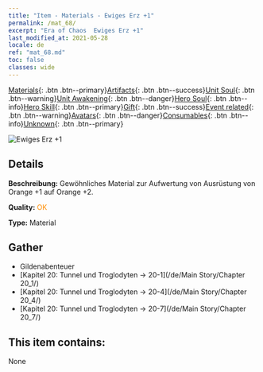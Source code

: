 ```yaml
---
title: "Item - Materials - Ewiges Erz +1"
permalink: /mat_68/
excerpt: "Era of Chaos  Ewiges Erz +1"
last_modified_at: 2021-05-28
locale: de
ref: "mat_68.md"
toc: false
classes: wide
---
```

 [Materials](/ItemsDE/){: .btn .btn--primary}[Artifacts](/ItemsDE/Artifacts/){: .btn .btn--success}[Unit Soul](/ItemsDE/UnitSoul/){: .btn .btn--warning}[Unit Awakening](/ItemsDE/UnitAwakening/){: .btn .btn--danger}[Hero Soul](/ItemsDE/HeroSoul/){: .btn .btn--info}[Hero Skill](/ItemsDE/HeroSkill/){: .btn .btn--primary}[Gift](/ItemsDE/Gift/){: .btn .btn--success}[Event related](/ItemsDE/Events/){: .btn .btn--warning}[Avatars](/ItemsDE/Avatars/){: .btn .btn--danger}[Consumables](/ItemsDE/Consumables/){: .btn .btn--info}[Unknown](/ItemsDE/Unknown/){: .btn .btn--primary}

 ![Ewiges Erz +1](/images/t/i_cailiao_kuangshi3.png)

## Details
 **Beschreibung:** Gewöhnliches Material zur Aufwertung von Ausrüstung von Orange +1 auf Orange +2.

 **Quality:** <span style="color: #FF8C00">OK</span>

 **Type:** Material

## Gather

*    Gildenabenteuer 
*    [Kapitel 20: Tunnel und Troglodyten -> 20-1](/de/Main Story/Chapter 20_1/) 
*    [Kapitel 20: Tunnel und Troglodyten -> 20-4](/de/Main Story/Chapter 20_4/) 
*    [Kapitel 20: Tunnel und Troglodyten -> 20-7](/de/Main Story/Chapter 20_7/) 

## This item contains:

  None

